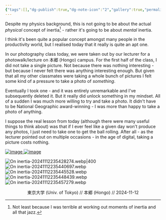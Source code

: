 ```yaml
---
{"tags":[],"dg-publish":true,"dg-note-icon":"2","gallery":true,"permalink":"/Zettelkasten/On inertia/","dgPassFrontmatter":true,"noteIcon":"2","created":"2024-11-12T23:45:38.333+09:00","updated":"2024-11-14T17:55:34.925+09:00"}
---
```



Despite my physics background, this is not going to be about the actual *physical* concept of inertia[^1] - rather it's going to be about *mental* inertia.

I think it's been quite a popular concept amongst many people in the productivity world, but I realised today that it really is quite an apt one.

In our photography class today, we were taken out by our lecturer for a photowalk/lecture on 本郷 (Hongo) campus. For the first half of the class, I did not take a single picture. Not because there was nothing interesting - but because I never felt there was anything interesting enough. But given that all my other classmates were taking a whole bunch of pictures I felt some kind of a pressure to take a photo of *something*.

Eventually I took one - and it was entirely unremarkable and I've subsequently deleted it. But it really did unlock something in my mindset. All of a sudden I was much more willing to try and take a photo. It didn't have to be National Geographic award-winning - I was more than happy to take a photo of anything.

I suppose the real lesson from today (although there were many useful things to think about) was that if I ever feel like a given day won't produce any photos, I just need to take one to get the ball rolling. After all - as the lecturer pointed out on multiple occasions - in the age of digital, taking a picture costs nothing.

<!-- Gallery -->
<a href="/img/user/Images/On%20inertia-20241112235428274.webp" class="glightbox3" data-gallery="gallery1">
  <img src="/img/user/Images/On%20inertia-20241112235428274.webp" alt="image" />
</a>
<a href="/img/user/Images/On%20inertia-20241112235440697.webp" class="glightbox3" data-gallery="gallery1">
  <img src="/img/user/Images/On%20inertia-20241112235440697.webp" alt="image" />
</a>

![On inertia-20241112235428274.webp|400](/img/user/Images/On%20inertia-20241112235428274.webp)
![On inertia-20241112235440697.webp](/img/user/Images/On%20inertia-20241112235440697.webp)
![On inertia-20241112235445528.webp](/img/user/Images/On%20inertia-20241112235445528.webp)
![On inertia-20241112235448439.webp](/img/user/Images/On%20inertia-20241112235448439.webp)
![On inertia-20241112235457279.webp](/img/user/Images/On%20inertia-20241112235457279.webp)
<div align="center">東京大学 (Univ. of Tokyo) // 本郷 (Hongo) // 2024-11-12</div>

[^1]: Not least because I was terrible at working out moments of inertia and all that jazz.